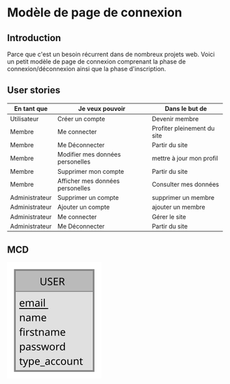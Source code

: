 # Modèle de page de connexion

## Introduction
Parce que c'est un besoin récurrent dans de nombreux projets web.
Voici un petit modèle de page de connexion comprenant la phase de connexion/déconnexion ainsi que la phase d'inscription.

## User stories 
En tant que|Je veux pouvoir| Dans le but de|
|---|---|---|
|Utilisateur|Créer un compte|Devenir membre|
|Membre|Me connecter|Profiter pleinement du site|
|Membre|Me Déconnecter|Partir du site|
|Membre|Modifier mes données personelles|mettre à jour mon profil|
|Membre|Supprimer mon compte|Partir du site|
|Membre|Afficher mes données personelles|Consulter mes données|
|Administrateur|Supprimer un compte|supprimer un membre|
|Administrateur|Ajouter un compte|ajouter un membre|
|Administrateur|Me connecter|Gérer le site|
|Administrateur|Me Déconnecter|Partir du site|

## MCD
<img src="./Users.svg">
